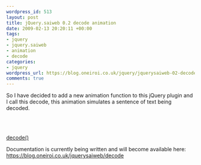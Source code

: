 ```yaml
--- 
wordpress_id: 513
layout: post
title: jQuery.saiweb 0.2 decode animation
date: 2009-02-13 20:20:11 +00:00
tags: 
- jquery
- jquery.saiweb
- animation
- decode
categories: 
- jquery
wordpress_url: https://blog.oneiroi.co.uk/jquery/jquerysaiweb-02-decode-animation
comments: true
---
```

So I have decided to add a new animation function to this jQuery plugin and I call this decode, this animation simulates a sentence of text being decoded.

<p><script type="text/javascript" src="https://ajax.googleapis.com/ajax/libs/jquery/1.2.6/jquery.min.js"></script><br />
<script src="https://svn.blog.oneiroi.co.uk/branches/jquery_plugin/tags/0.3/jquery.saiweb.min.js" type="text/javascript"></script><br />
<a name="decode"></a></p>
<div id='decode_div_id'></div>
<p><a href="#decode" onclick="$('#decode_div_id').decode({text: 'As you can see this text is being animated as if it is decoding'});">decode()</a></p>

Documentation is currently being written and will become available here: <a href="https://blog.oneiroi.co.uk/jquerysaiweb/decode">https://blog.oneiroi.co.uk/jquerysaiweb/decode</a>
